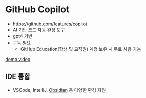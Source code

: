 
# GitHub Copilot

- https://github.com/features/copilot
- AI 기반 코드 자동 완성 도구
- gpt4 기반
- 구독 필요
	- GitHub Education(학생 및 교직원) 계정 보유 시 무료 사용 가능 

[demo video](https://github.githubassets.com/assets/hero-lg-6a98e47708e8.mp4)



## IDE 통합
- VSCode, IntelliJ, [Obsidian](https://github.com/ParkDongho/llm_usecase/blob/master/obsidian.md#github-copilot) 등 다양한 환경 지원
